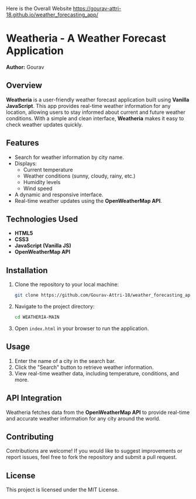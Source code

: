 Here is the Overall Website  https://gourav-attri-18.github.io/weather_forecasting_app/

# Weatheria - A Weather Forecast Application

**Author:** Gourav

## Overview

**Weatheria** is a user-friendly weather forecast application built using **Vanilla JavaScript**. This app provides real-time weather information for any location, allowing users to stay informed about current and future weather conditions. With a simple and clean interface, **Weatheria** makes it easy to check weather updates quickly.

## Features

- Search for weather information by city name.
- Displays:
  - Current temperature
  - Weather conditions (sunny, cloudy, rainy, etc.)
  - Humidity levels
  - Wind speed
- A dynamic and responsive interface.
- Real-time weather updates using the **OpenWeatherMap API**.

## Technologies Used

- **HTML5**
- **CSS3**
- **JavaScript (Vanilla JS)**
- **OpenWeatherMap API**

## Installation

1. Clone the repository to your local machine:
   ```bash
   git clone https://github.com/Gourav-Attri-18/weather_forecasting_app.git
   ```

2. Navigate to the project directory:
   ```bash
   cd WEATHERIA-MAIN
   ```

3. Open `index.html` in your browser to run the application.

## Usage

1. Enter the name of a city in the search bar.
2. Click the "Search" button to retrieve weather information.
3. View real-time weather data, including temperature, conditions, and more.

## API Integration

Weatheria fetches data from the **OpenWeatherMap API** to provide real-time and accurate weather information for any city around the world.

## Contributing

Contributions are welcome! If you would like to suggest improvements or report issues, feel free to fork the repository and submit a pull request.

## License

This project is licensed under the MIT License.


